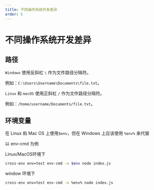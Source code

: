 ```yaml
---
title: 不同操作系统开发差异
order: 5
---
```



# 不同操作系统开发差异



## 路径

`Windows` 使用反斜杠 `\` 作为文件路径分隔符。

例如：`C:\Users\Username\Documents\file.txt`。

`Linux` 和 `macOS` 使用正斜杠 `/` 作为文件路径分隔符。

例如：`/home/username/Documents/file.txt`。



## 环境变量

在 Linux 和 Mac OS 上使用`$env`，但在 Windows 上应该使用 `%env%` 来代替

以 env-cmd 为例

Linux/MacOS环境下

```bash
cross-env env=test env-cmd -e $env node index.js
```

window 环境下

```bash
cross-env env=test env-cmd -e %env% node index.js
```